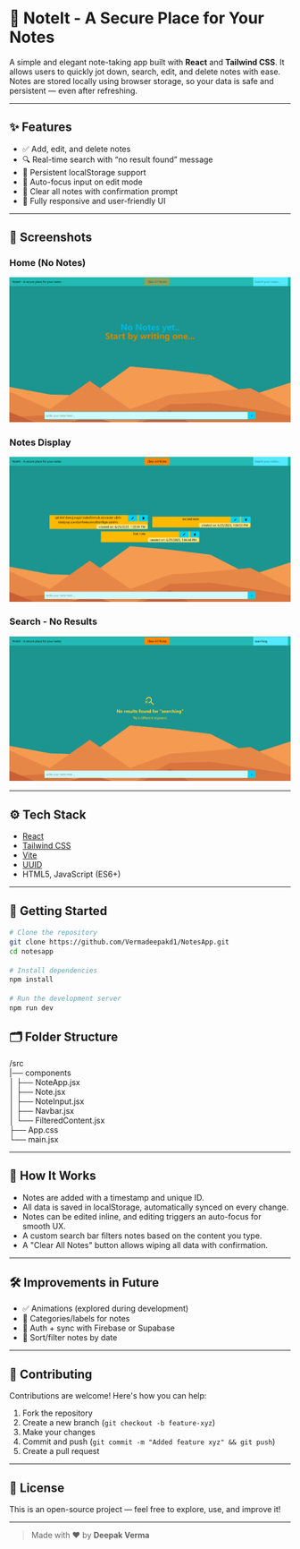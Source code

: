 # 📝 NoteIt - A Secure Place for Your Notes

A simple and elegant note-taking app built with **React** and **Tailwind CSS**. It allows users to quickly jot down, search, edit, and delete notes with ease. Notes are stored locally using browser storage, so your data is safe and persistent — even after refreshing.

---

## ✨ Features

- ✅ Add, edit, and delete notes  
- 🔍 Real-time search with “no result found” message  
- 💾 Persistent localStorage support  
- 🎯 Auto-focus input on edit mode  
- 🧹 Clear all notes with confirmation prompt  
- 📱 Fully responsive and user-friendly UI  

---

## 📸 Screenshots

### Home (No Notes)
![Home - No Notes](./screenshots/landing.png)

### Notes Display
![Notes Display](./screenshots/notes.png)

### Search - No Results
![No Results](./screenshots/search.png)

---

## ⚙️ Tech Stack

- [React](https://reactjs.org/)  
- [Tailwind CSS](https://tailwindcss.com/)  
- [Vite](https://vitejs.dev/)  
- [UUID](https://www.npmjs.com/package/uuid)  
- HTML5, JavaScript (ES6+)

---

## 🚀 Getting Started

```bash
# Clone the repository
git clone https://github.com/Vermadeepakd1/NotesApp.git
cd notesapp

# Install dependencies
npm install

# Run the development server
npm run dev
```

## 🗂️ Folder Structure

/src   
  |── components   
  │   ├── NoteApp.jsx      
  │   ├── Note.jsx  
  │   ├── NoteInput.jsx   
  │   ├── Navbar.jsx  
  │   └── FilteredContent.jsx   
  ├── App.css   
  └── main.jsx

  ---

## 📄 How It Works

- Notes are added with a timestamp and unique ID.
- All data is saved in localStorage, automatically synced on every change.
- Notes can be edited inline, and editing triggers an auto-focus for smooth UX.
- A custom search bar filters notes based on the content you type. 
- A "Clear All Notes" button allows wiping all data with confirmation.

---

## 🛠 Improvements in Future

- ✅ Animations (explored during development)
- 🧠 Categories/labels for notes
- 🔐 Auth + sync with Firebase or Supabase
- 📅 Sort/filter notes by date

---

## 🤝 Contributing

Contributions are welcome! Here's how you can help:

1. Fork the repository  
2. Create a new branch (`git checkout -b feature-xyz`)  
3. Make your changes  
4. Commit and push (`git commit -m "Added feature xyz" && git push`)  
5. Create a pull request  

---

## 📜 License

This is an open-source project — feel free to explore, use, and improve it!

---

> Made with ❤️ by **Deepak Verma**






